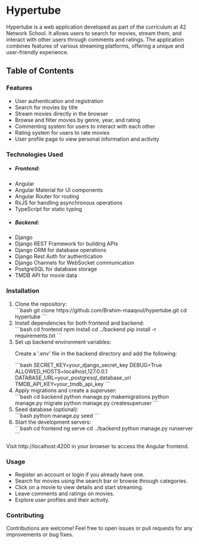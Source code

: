 <h1>Hypertube</h1>

Hypertube is a web application developed as part of the curriculum at 42 Network School. It allows users to search for movies, stream them, and interact with other users through comments and ratings. The application combines features of various streaming platforms, offering a unique and user-friendly experience.

<h2>Table of Contents</h2>

<h3>Features</h3>
<ul>
  <li>User authentication and registration</li>
  <li>Search for movies by title</li>
  <li>Stream movies directly in the browser</li>
  <li>Browse and filter movies by genre, year, and rating</li>
  <li>Commenting system for users to interact with each other</li>
  <li>Rating system for users to rate movies</li>
  <li>User profile page to view personal information and activity</li>
</ul>

<h3>Technologies Used</h3>
<ul>
  <li><h5>Frontend:</h5></li>
  <li>Angular</li>
  <li>Angular Material for UI components</li>
  <li>Angular Router for routing</li>
  <li>RxJS for handling asynchronous operations</li>
  <li>TypeScript for static typing</li>
  <li><h5>Backend:</h5></li>
  <li>Django</li>
  <li>Django REST Framework for building APIs</li>
  <li>Django ORM for database operations</li>
  <li>Django Rest Auth for authentication</li>
  <li>Django Channels for WebSocket communication</li>
  <li>PostgreSQL for database storage</li>
  <li>TMDB API for movie data</li>
</ul>

<h3>Installation</h3>
<ol>
  <li>Clone the repository:</li>
  ```bash
    git clone https://github.com/Brahim-maaqoul/hypertube.git
    cd hypertube
  ```
  <li>Install dependencies for both frontend and backend:</li>
  ```bash
    cd frontend
    npm install
    cd ../backend
    pip install -r requirements.txt
  ```
  <li>Set up backend environment variables:</li>
  <p>Create a '.env' file in the backend directory and add the following:</p>
  ```bash
    SECRET_KEY=your_django_secret_key
    DEBUG=True
    ALLOWED_HOSTS=localhost,127.0.0.1
    DATABASE_URL=your_postgresql_database_uri
    TMDB_API_KEY=your_tmdb_api_key
    ```
  <li>Apply migrations and create a superuser:</li>
  ```bash
    cd backend
    python manage.py makemigrations
    python manage.py migrate
    python manage.py createsuperuser
    ```
  <li>Seed database (optional):</li>
  ```bash
    python manage.py seed
  ```
  <li>Start the development servers:</li>
  ```bash
    cd frontend
    ng serve
    cd ../backend
    python manage.py runserver
  ```
</ol>

  Visit http://localhost:4200 in your browser to access the Angular frontend.
  <br>
  <h3>Usage</h3>
  <ul>
    <li>Register an account or login if you already have one.</li>
    <li>Search for movies using the search bar or browse through categories.</li>
    <li>Click on a movie to view details and start streaming.</li>
    <li>Leave comments and ratings on movies.</li>
    <li>Explore user profiles and their activity.</li>
  </ul>

  <h3>Contributing</h3>
  Contributions are welcome! Feel free to open issues or pull requests for any improvements or bug fixes.

  
